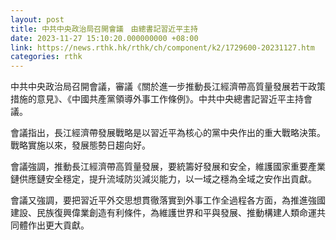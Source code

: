 ```yaml
---
layout: post
title: 中共中央政治局召開會議　由總書記習近平主持
date: 2023-11-27 15:10:20.000000000 +08:00
link: https://news.rthk.hk/rthk/ch/component/k2/1729600-20231127.htm
categories: rthk
---
```


中共中央政治局召開會議，審議《關於進一步推動長江經濟帶高質量發展若干政策措施的意見》、《中國共產黨領導外事工作條例》。中共中央總書記習近平主持會議。 

會議指出，長江經濟帶發展戰略是以習近平為核心的黨中央作出的重大戰略決策。戰略實施以來，發展態勢日趨向好。

會議強調，推動長江經濟帶高質量發展，要統籌好發展和安全，維護國家重要產業鏈供應鏈安全穩定，提升流域防災減災能力，以一域之穩為全域之安作出貢獻。

會議又強調，要把習近平外交思想貫徹落實到外事工作全過程各方面，為推進強國建設、民族復興偉業創造有利條件，為維護世界和平與發展、推動構建人類命運共同體作出更大貢獻。
